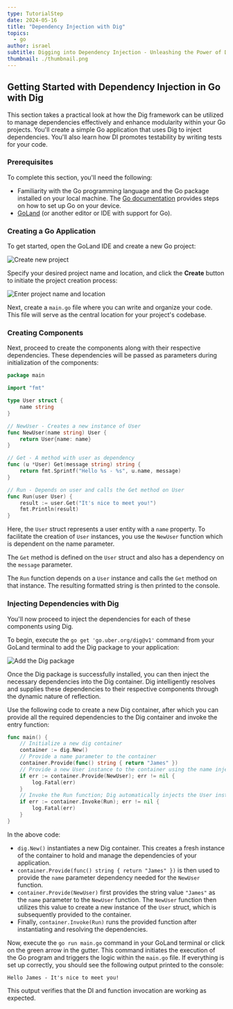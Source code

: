 ```yaml
---
type: TutorialStep
date: 2024-05-16
title: "Dependency Injection with Dig"
topics:
  - go
author: israel
subtitle: Digging into Dependency Injection - Unleashing the Power of Dig in Go
thumbnail: ./thumbnail.png
---
```


## Getting Started with Dependency Injection in Go with Dig

This section takes a practical look at how the Dig framework can be utilized to manage dependencies effectively and enhance modularity within your Go projects. You'll create a simple Go application that uses Dig to inject dependencies. You'll also learn how DI promotes testability by writing tests for your code.

### Prerequisites

To complete this section, you'll need the following:

- Familiarity with the Go programming language and the Go package installed on your local machine. The [Go documentation](https://go.dev/doc/install) provides steps on how to set up Go on your device.
- [GoLand](https://www.jetbrains.com/go/) (or another editor or IDE with support for Go).

### Creating a Go Application

To get started, open the GoLand IDE and create a new Go project:

![Create new project](https://i.imgur.com/3EqgJUW.png)

Specify your desired project name and location, and click the **Create** button to initiate the project creation process:

![Enter project name and location](https://i.imgur.com/XC3bAI4.png)

Next, create a `main.go` file where you can write and organize your code. This file will serve as the central location for your project's codebase.

### Creating Components

Next, proceed to create the components along with their respective dependencies. These dependencies will be passed as parameters during initialization of the components:

```go
package main

import "fmt"

type User struct {
    name string
}

// NewUser - Creates a new instance of User
func NewUser(name string) User {
    return User{name: name}
}

// Get - A method with user as dependency
func (u *User) Get(message string) string {
    return fmt.Sprintf("Hello %s - %s", u.name, message)
}

// Run - Depends on user and calls the Get method on User
func Run(user User) {
    result := user.Get("It's nice to meet you!")
    fmt.Println(result)
}
```

Here, the `User` struct represents a user entity with a `name` property. To facilitate the creation of `User` instances, you use the `NewUser` function which is dependent on the name parameter.

The `Get` method is defined on the `User` struct and also has a dependency on the `message` parameter.

The `Run` function depends on a `User` instance and calls the `Get` method on that instance. The resulting formatted string is then printed to the console.

### Injecting Dependencies with Dig

You'll now proceed to inject the dependencies for each of these components using Dig.

To begin, execute the `go get 'go.uber.org/dig@v1'` command from your GoLand terminal to add the Dig package to your application:

![Add the Dig package](https://i.imgur.com/JMMAFr3.png)

Once the Dig package is successfully installed, you can then inject the necessary dependencies into the Dig container. Dig intelligently resolves and supplies these dependencies to their respective components through the dynamic nature of reflection.

Use the following code to create a new Dig container, after which you can provide all the required dependencies to the Dig container and invoke the entry function:

```go
func main() {
    // Initialize a new dig container
    container := dig.New()
    // Provide a name parameter to the container
    container.Provide(func() string { return "James" })
    // Provide a new User instance to the container using the name injected above
    if err := container.Provide(NewUser); err != nil {
        log.Fatal(err)
    }
    // Invoke the Run function; Dig automatically injects the User instance provided above
    if err := container.Invoke(Run); err != nil {
        log.Fatal(err)
    }
}
```

In the above code:

- `dig.New()` instantiates a new Dig container. This creates a fresh instance of the container to hold and manage the dependencies of your application.
- `container.Provide(func() string { return "James" })` is then used to provide the `name` parameter dependency needed for the `NewUser` function.
- `container.Provide(NewUser)` first provides the string value `"James"` as the `name` parameter to the `NewUser` function. The `NewUser` function then utilizes this value to create a new instance of the `User` struct, which is subsequently provided to the container.
- Finally, `container.Invoke(Run)` runs the provided function after instantiating and resolving the dependencies.

Now, execute the `go run main.go` command in your GoLand terminal or click on the green arrow in the gutter. This command initiates the execution of the Go program and triggers the logic within the `main.go` file. If everything is set up correctly, you should see the following output printed to the console:

```
Hello James - It's nice to meet you!
```

This output verifies that the DI and function invocation are working as expected.
